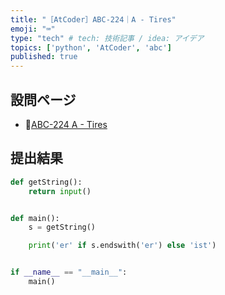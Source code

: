 ```yaml
---
title: "［AtCoder］ABC-224｜A - Tires"
emoji: "⌨️"
type: "tech" # tech: 技術記事 / idea: アイデア
topics: ['python', 'AtCoder', 'abc']
published: true
---
```


## 設問ページ

- 🔗[ABC-224 A - Tires](https://atcoder.jp/contests/abc224/tasks/abc224_a)

## 提出結果

```python
def getString():
    return input()


def main():
    s = getString()

    print('er' if s.endswith('er') else 'ist')


if __name__ == "__main__":
    main()
```

